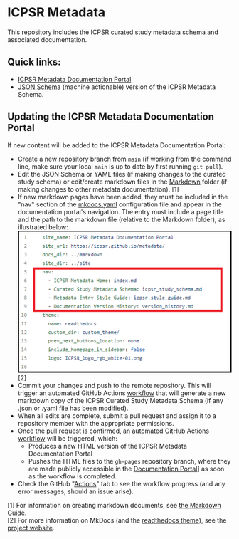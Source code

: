 # ICPSR Metadata 

This repository includes the ICPSR curated study metadata schema and associated documentation.

## Quick links:

- [ICPSR Metadata Documentation Portal](https://icpsr.github.io/metadata/)
- [JSON Schema](./schema/icpsr_study_schema.json) (machine actionable) version of the ICPSR Metadata Schema.

## Updating the ICPSR Metadata Documentation Portal

If new content will be added to the ICPSR Metadata Documentation Portal:

- Create a new repository branch from `main` (if working from the command line, make sure your local `main` is up to date by first running `git pull`).
- Edit the JSON Schema or YAML files (if making changes to the curated study schema) or edit/create markdown files in the [Markdown](/markdown) folder (if making changes to other metadata documentation). [1]
- If new markdown pages have been added, they must be included in the "nav" section of the [mkdocs.yaml](/resources/mkdocs.yaml) configuration file and appear in the documentation portal's navigation. The entry must include a page title and the path to the markdown file (relative to the Markdown folder), as illustrated below:  
  ![ICPSR mkdocs.yaml file](/resources/images/mkdocs_yaml.png) [2]  
 - Commit your changes and push to the remote repository. This will trigger an automated GitHub Actions [workflow](/.github/workflows/update_md.yaml) that will generate a new markdown copy of the ICPSR Curated Study Metadata Schema (if any .json or .yaml file has been modified).
 - When all edits are complete, submit a pull request and assign it to a repository member with the appropriate permissions.
 - Once the pull request is confirmed, an automated GitHub Actions [workflow](/.github/workflows/update_html.yaml) will be triggered, which:
   - Produces a new HTML version of the ICPSR Metadata Documentation Portal
   - Pushes the HTML files to the `gh-pages` repository branch, where they are made publicly accessible in the [Documentation Portal](https://icpsr.github.io/metadata/)] as soon as the workflow is completed.
 - Check the GitHub "[Actions](https://github.com/ICPSR/metadata/actions)" tab to see the workflow progress (and any error messages, should an issue arise).

 [1] For information on creating markdown documents, see [the Markdown Guide](https://www.markdownguide.org/basic-syntax/).  
 [2] For more information on MkDocs (and the [readthedocs theme](https://www.mkdocs.org/user-guide/choosing-your-theme/#readthedocs)), see the [project website](https://www.mkdocs.org/).

